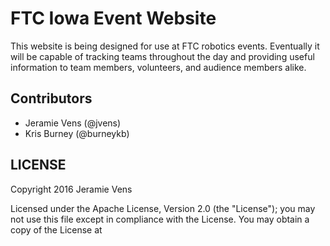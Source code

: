 # FTC Iowa Event Website
This website is being designed for use at FTC robotics events.  Eventually it will be capable of tracking teams throughout the day and providing useful information to team members, volunteers, and audience members alike.

## Contributors
  - Jeramie Vens (@jvens)
  - Kris Burney (@burneykb)

## LICENSE
   Copyright 2016 Jeramie Vens

   Licensed under the Apache License, Version 2.0 (the "License");
   you may not use this file except in compliance with the License.
   You may obtain a copy of the License at
   